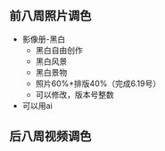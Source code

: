 ## 前八周照片调色
- 影像册-黑白
	- 黑白自由创作
	- 黑白风景
	- 黑白景物
	- 照片60%+排版40%（完成6.19号）
	- 可以修改，版本号整数
- 可以用ai
## 后八周视频调色